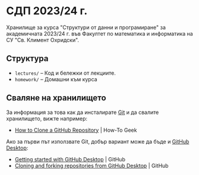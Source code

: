 # СДП 2023/24 г.

Хранилище за курса "Структури от данни и програмиране" за академичната 2023/24 г. във Факултет по математика и информатика на СУ "Св. Климент Охридски".

## Структура

* `lectures/` – Код и бележки от лекциите.
* `homework/` – Домашни към курса

## Сваляне на хранилището

За информация за това как да инсталирате [Git](https://git-scm.com/) и да свалите хранилището, вижте например:

* [How to Clone a GitHub Repository](https://www.howtogeek.com/451360/how-to-clone-a-github-repository/) | How-To Geek

Ако за първи път използвате Git, добър вариант може да бъде и [GitHub Desktop](https://desktop.github.com/):

* [Getting started with GitHub Desktop](https://docs.github.com/en/desktop/overview/getting-started-with-github-desktop) | GitHub
* [Cloning and forking repositories from GitHub Desktop](https://docs.github.com/en/desktop/adding-and-cloning-repositories/cloning-and-forking-repositories-from-github-desktop) | GitHub
